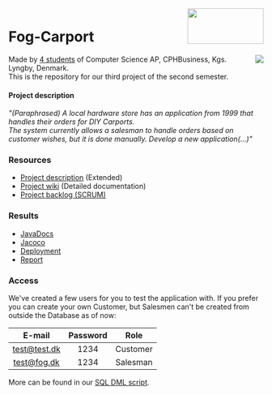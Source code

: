 <img align="right" width="150" height="70" src="https://i2.wp.com/www.kuponkarma.dk/wp-content/uploads/2018/06/Johannesfog-logo.png?fit=260%2C129&ssl=1">  

# Fog-Carport

<p float=right>
<img align="right" src="https://i.imgur.com/OLoJ7oB.png">  
  </p>
  
Made by [4 students](https://github.com/HrBjarup/Fog-Carport/graphs/contributors) of Computer Science AP, CPHBusiness, Kgs. Lyngby, Denmark.  
This is the repository for our third project of the second semester.  


#### Project description  
*"(Paraphrased) 
A local hardware store has an application from 1999 that handles their orders for DIY Carports.  
The system currently allows a salesman to handle orders based on customer wishes, but it is done manually. Develop a new application(...)"*

### Resources
+ [Project description](https://datsoftlyngby.github.io/dat2sem2019Spring/Modul4/Fog/) (Extended)  
+ [Project wiki](https://github.com/HrBjarup/Fog-Carport/wiki) (Detailed documentation)  
+ [Project backlog (SCRUM)](https://tree.taiga.io/project/maltemagnussen-fog/)  

### Results
+ [JavaDocs](https://hrbjarup.github.io/Fog-Carport/docs)
+ [Jacoco](https://hrbjarup.github.io/Fog-Carport/jacoco)
+ [Deployment](http:/www.bjarup.com)
+ [Report](https://github.com/HrBjarup/Fog-Carport/blob/master/extraFiles/Semesterprojekt%20-%20Fog-Rapport%20-%20Gruppe%202.pdf)

### Access  

We've created a few users for you to test the application with. If you prefer you can create your own Customer, but Salesmen can't be created from outside the Database as of now:  
  
| E-mail | Password | Role |
|:------------:|:--------:|:--------:|
| test@test.dk | 1234 | Customer |
| test@fog.dk | 1234 | Salesman |

More can be found in our [SQL DML script](https://github.com/HrBjarup/Fog-Carport/blob/master/extraFiles/Database%20docs/insertion(DML).sql#L18).
